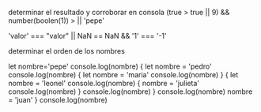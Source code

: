 determinar el resultado y corroborar en consola
(true > true || 9) && number(boolen(1)) > || 'pepe'

'valor' === "valor" || NaN == NaN && '1' === '-1'

determinar el orden de los nombres

let nombre='pepe'
console.log(nombre)
{
     let nombre = 'pedro'
    console.log(nombre)
    {
        let nombre = 'maria'
        console.log(nombre)
    }
    {
        let nombre = 'leonel'
        console.log(nombre)
        {
            nombre = 'julieta'
            console.log(nombre)
        }
        console.log(nombre)
    }
    console.log(nombre)
    nombre = 'juan'
}
console.log(nombre)
